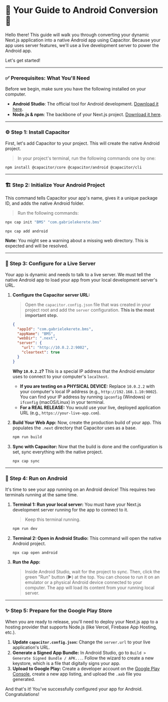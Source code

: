
# 🌟 Your Guide to Android Conversion 🌟

Hello there! This guide will walk you through converting your dynamic Next.js application into a native Android app using Capacitor. Because your app uses server features, we'll use a live development server to power the Android app.

Let's get started!

---

### ✅ Prerequisites: What You'll Need

Before we begin, make sure you have the following installed on your computer.

- **Android Studio**: The official tool for Android development. [Download it here](https://developer.android.com/studio).
- **Node.js & npm**: The backbone of your Next.js project. [Download it here](https://nodejs.org/).

---

### ⚙️ Step 1: Install Capacitor

First, let's add Capacitor to your project. This will create the native Android project.

> In your project's terminal, run the following commands one by one:

```bash
npm install @capacitor/core @capacitor/android @capacitor/cli
```

---

### 🏗️ Step 2: Initialize Your Android Project

This command tells Capacitor your app's name, gives it a unique package ID, and adds the native Android folder.

> Run the following commands:

```bash
npx cap init "BMS" "com.gabrielekerete.bms"
```
```bash
npx cap add android
```
**Note:** You might see a warning about a missing web directory. This is expected and will be resolved.

---

### 🔌 Step 3: Configure for a Live Server

Your app is dynamic and needs to talk to a live server. We must tell the native Android app to load your app from your local development server's URL.

1.  **Configure the Capacitor server URL:**
    > Open the `capacitor.config.json` file that was created in your project root and add the `server` configuration. **This is the most important step.**

    ```json
    {
      "appId": "com.gabrielekerete.bms",
      "appName": "BMS",
      "webDir": ".next",
      "server": {
        "url": "http://10.0.2.2:9002",
        "cleartext": true
      }
    }
    ```
    **Why `10.0.2.2`?** This is a special IP address that the Android emulator uses to connect to your computer's `localhost`.
    - **If you are testing on a PHYSICAL DEVICE:** Replace `10.0.2.2` with your computer's local IP address (e.g., `http://192.168.1.10:9002`). You can find your IP address by running `ipconfig` (Windows) or `ifconfig` (macOS/Linux) in your terminal.
    - **For a REAL RELEASE:** You would use your live, deployed application URL (e.g., `https://your-live-app.com`).

2.  **Build Your Web App:** Now, create the production build of your app. This populates the `.next` directory that Capacitor uses as a base.
    ```bash
    npm run build
    ```

3.  **Sync with Capacitor:** Now that the build is done and the configuration is set, sync everything with the native project.
    ```bash
    npx cap sync
    ```

---

### 📱 Step 4: Run on Android

It's time to see your app running on an Android device! This requires two terminals running at the same time.

1.  **Terminal 1: Run your local server:** You must have your Next.js development server running for the app to connect to it.
    > Keep this terminal running.
    ```bash
    npm run dev
    ```

2.  **Terminal 2: Open in Android Studio:** This command will open the native Android project.
    ```bash
    npx cap open android
    ```

3.  **Run the App:**
    > Inside Android Studio, wait for the project to sync. Then, click the green "Run" button (▶️) at the top. You can choose to run it on an emulator or a physical Android device connected to your computer. The app will load its content from your running local server.

---

### ✨ Step 5: Prepare for the Google Play Store

When you are ready to release, you'll need to deploy your Next.js app to a hosting provider that supports Node.js (like Vercel, Firebase App Hosting, etc.).

1.  **Update `capacitor.config.json`:** Change the `server.url` to your live application's URL.
2.  **Generate a Signed App Bundle:** In Android Studio, go to `Build > Generate Signed Bundle / APK...`. Follow the wizard to create a new keystore, which is a file that digitally signs your app.
3.  **Upload to Google Play:** Create a developer account on the [Google Play Console](https://play.google.com/console), create a new app listing, and upload the `.aab` file you generated.

And that's it! You've successfully configured your app for Android. Congratulations!

